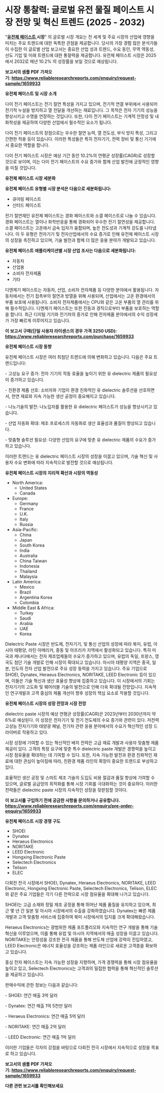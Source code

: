 <p><h1>시장 통찰력: 글로벌 유전 물질 페이스트 시장 전망 및 혁신 트렌드 (2025 - 2032)</h1></p><p>"<strong><a href="https://www.reliableresearchreports.com/dielectric-paste-market-r1659933?utm_campaign=105&utm_medium=7&utm_source=Github&utm_content=ia&utm_term=13042025&utm_id=dielectric-paste">유전체 페이스트&nbsp;</a></strong><strong>시장</strong>" 의 글로벌 시장 개요는 전 세계 및 주요 시장의 산업에 영향을 미치는 주요 트렌드에 대한 독특한 관점을 제공합니다. 당사의 가장 경험 많은 분석가들이 수집한 이 글로벌 산업 보고서는 중요한 산업 성과 트렌드, 수요 동인, 무역 역동성, 선도 기업 및 미래 트렌드에 대한 통찰력을 제공합니다. 유전체 페이스트 시장은 2025에서 2032로 매년 10.2% 의 성장률을 보일 것으로 예상됩니다.&nbsp;</p>
<p><strong>보고서의 샘플 PDF 가져오기:&nbsp;<a href="https://www.reliableresearchreports.com/enquiry/request-sample/1659933?utm_campaign=105&utm_medium=7&utm_source=Github&utm_content=ia&utm_term=13042025&utm_id=dielectric-paste">https://www.reliableresearchreports.com/enquiry/request-sample/1659933</a></strong></p>
<p><strong>유전체 페이스트 및 시장 소개</strong></p>
<p><p>다이 전기 페이스트는 전기 절연 특성을 가지고 있으며, 전기적 연결 부위에서 사용되어 전기적 누설을 방지하고 열 전달을 개선하는 재료입니다. 그 목적은 전자 기기의 성능을 향상시키고 수명을 연장하는 것입니다. 또한, 다이 전기 페이스트는 기계적 안정성 및 내화학성을 제공하여 다양한 산업에서 필수적인 요소가 됩니다.</p><p>다이 전기 페이스트의 장점으로는 우수한 절연 능력, 열 전도성, 부식 방지 특성, 그리고 간편한 적용 등이 있습니다. 이러한 특성들은 특히 전자기기, 전력 장비 및 통신 기기에서 중요한 역할을 합니다. </p><p>다이 전기 페이스트 시장은 예상 기간 동안 10.2%의 연평균 성장률(CAGR)로 성장할 것으로 보이며, 이는 다이 전기 페이스트의 수요 증가와 함께 산업 발전에 긍정적인 영향을 미칠 것입니다.</p></p>
<p><strong>유전체 페이스트 시장 세분화</strong></p>
<p><strong>유전체 페이스트 유형별 시장 분석은 다음으로 세분화됩니다:</strong></p>
<p><ul><li>큐어링 페이스트</li><li>신터드 페이스트</li></ul></p>
<p><p>전기 절연재인 유전체 페이스트는 경화 페이스트와 소결 페이스트로 나눌 수 있습니다. 경화 페이스트는 열이나 화학반응을 통해 경화되어 우수한 전기 절연성을 제공합니다. 소결 페이스트는 고온에서 금속 입자가 융합되며, 높은 전도성과 기계적 강도를 나타냅니다. 이 두 유형은 전자기기 및 전자산업에서의 수요 증가로 인해 유전체 페이스트 시장의 성장을 촉진하고 있으며, 기술 발전과 함께 더 많은 응용 분야가 개발되고 있습니다.</p></p>
<p><strong>유전체 페이스트 애플리케이션별 시장 산업 조사는 다음으로 세분화됩니다:</strong></p>
<p><ul><li>자동차</li><li>산업용</li><li>소비자 전자제품</li><li>기타</li></ul></p>
<p><p>디엔제기 페이스트는 자동차, 산업, 소비자 전자제품 등 다양한 분야에서 활용됩니다. 자동차에서는 전기 접촉부의 절연과 방열을 위해 사용되며, 산업에서는 고온 환경에서의 부품 보호에 사용됩니다. 소비자 전자제품에서는 CPU와 같은 고온 부품의 열 관리를 위해 필수적입니다. 디엔제기 페이스트는 또한 진동과 경직으로부터 부품을 보호하는 역할을 합니다. 최근 디지털 기기와 전기차의 증가로 인해 전자제품 분야에서의 수익 성장세가 가장 빠르게 이루어지고 있습니다.</p></p>
<p><strong>이 보고서 구매(단일 사용자 라이센스의 경우 가격 3250 USD): <a href="https://www.reliableresearchreports.com/purchase/1659933?utm_campaign=105&utm_medium=7&utm_source=Github&utm_content=ia&utm_term=13042025&utm_id=dielectric-paste">https://www.reliableresearchreports.com/purchase/1659933</a></strong></p>
<p><strong>유전체 페이스트 시장 동향</strong></p>
<p><p>유전체 페이스트 시장은 여러 최첨단 트렌드에 의해 변화하고 있습니다. 다음은 주요 트렌드입니다:</p><p>- 고성능 요구 증가: 전자 기기의 작동 효율을 높이기 위한 유 dielectric 제품의 필요성이 증가하고 있습니다.</p><p>- 친환경 제품 선호: 소비자와 기업이 환경 친화적인 유 dielectric 솔루션을 선호하면서, 천연 재료와 지속 가능한 생산 공정이 중요해지고 있습니다.</p><p>- 나노기술의 발전: 나노입자를 활용한 유 dielectric 페이스트가 성능을 향상시키고 있습니다.</p><p>- 산업 자동화 확대: 제조 프로세스의 자동화로 생산 효율성과 품질이 향상되고 있습니다.</p><p>- 맞춤형 솔루션 필요성: 다양한 산업의 요구에 맞춘 유 dielectric 제품의 수요가 증가하고 있습니다.</p><p>이러한 트렌드는 유 dielectric 페이스트 시장의 성장을 이끌고 있으며, 기술 혁신 및 사용자 수요 변화에 따라 지속적으로 발전할 것으로 예상됩니다.</p></p>
<p><strong>유전체 페이스트 시장의 지리적 확산과 시장의 역동성</strong></p>
<p><ul>
    <li>
        North America:
        <ul>
            <li>United States</li>
            <li>Canada</li>
        </ul>
    </li>
    <li>
        Europe:
        <ul>
            <li>Germany</li>
            <li>France</li>
            <li>U.K.</li>
            <li>Italy</li>
            <li>Russia</li>
        </ul>
    </li>
    <li>
        Asia-Pacific:
        <ul>
            <li>China</li>
            <li>Japan</li>
            <li>South Korea</li>
            <li>India</li>
            <li>Australia</li>
            <li>China Taiwan</li>
            <li>Indonesia</li>
            <li>Thailand</li>
            <li>Malaysia</li>
        </ul>
    </li>
    <li>
        Latin America:
        <ul>
            <li>Mexico</li>
            <li>Brazil</li>
            <li>Argentina Korea</li>
            <li>Colombia</li>
        </ul>
    </li>
    <li>
        Middle East & Africa:
        <ul>
            <li>Turkey</li>
            <li>Saudi</li>
            <li>Arabia</li>
            <li>UAE</li>
            <li>Korea</li>
        </ul>
    </li>
    </ul></p>
<p><p>Dielectric Paste 시장은 반도체, 전자기기, 및 통신 산업의 성장에 따라 북미, 유럽, 아시아 태평양, 라틴 아메리카, 중동 및 아프리카 지역에서 활성화되고 있습니다. 특히 미국과 캐나다에서는 전자 제조업체들의 수요가 증가하고 있으며, 유럽의 독일, 프랑스, 영국도 첨단 기술 개발로 인해 시장이 확대되고 있습니다. 아시아 태평양 지역은 중국, 일본, 인도의 전자 산업 발전으로 주요 성장 동력을 가지고 있습니다. 주요 기업으로 SHOEI, Dynatex, Heraeus Electronics, NORITAKE, LEED Electronic 등이 있으며, 이들은 기술 혁신과 생산 효율성 향상에 집중하고 있습니다. 이 시장에서의 기회는 전자기기의 고도화 및 웨어러블 기술의 발전으로 인해 더욱 확대될 전망입니다. 지속적인 연구개발과 고객 중심의 제품 개선이 향후 성장의 핵심 요소로 작용할 것입니다.</p></p>
<p><strong>유전체 페이스트 시장의 성장 전망과 시장 전망</strong></p>
<p><p>dielectric paste 시장의 예상 연평균 성장률(CAGR)은 2023년부터 2030년까지 약 6%로 예상된다. 이 성장은 전자기기 및 전기 전도체의 수요 증가와 관련이 있다. 저전력 고성능 전자기기와 태양광 패널, 전기차 관련 응용 분야에서의 수요가 혁신적인 성장 드라이버로 작용하고 있다.</p><p>시장 성장에 기여할 수 있는 혁신적인 배치 전략은 고급 재료 개발과 사용자 맞춤형 제품 제공이 있다. 고객의 특정 요구에 맞춘 특수 dielectric paste 개발은 경쟁력을 높이고 시장 점유율을 확대하는 데 기여할 수 있다. 또한, 지속 가능한 발전과 환경 친화적인 재료에 대한 관심이 높아짐에 따라, 친환경 제품 라인의 확장이 중요한 트렌드로 부상하고 있다.</p><p>효율적인 생산 공정 및 스마트 제조 기술의 도입도 비용 절감과 품질 향상에 기여할 수 있으며, 글로벌 공급망의 최적화를 통해 시장 기회를 극대화하는 것이 중요하다. 이러한 전략들은 dielectric paste 시장의 지속적인 성장을 뒷받침할 것이다.</p></p>
<p><strong>이 보고서를 구입하기 전에 궁금한 사항을 문의하거나 공유합니다. <a href="https://www.reliableresearchreports.com/enquiry/pre-order-enquiry/1659933?utm_campaign=105&utm_medium=7&utm_source=Github&utm_content=ia&utm_term=13042025&utm_id=dielectric-paste">https://www.reliableresearchreports.com/enquiry/pre-order-enquiry/1659933</a></strong></p>
<p><strong>유전체 페이스트 시장 경쟁 구도</strong></p>
<p><ul><li>SHOEI</li><li>Dynatex</li><li>Heraeus Electronics</li><li>NORITAKE</li><li>LEED Electronic</li><li>Hongxing Electronic Paste</li><li>Selectech Electronics</li><li>Telison</li><li>ELEC</li></ul></p>
<p><p>다회전 전극 시장에서 SHOEI, Dynatex, Heraeus Electronics, NORITAKE, LEED Electronic, Hongxing Electronic Paste, Selectech Electronics, Telison, ELEC와 같은 주요 기업들은 각기 다른 전략으로 시장 점유율을 확대해 나가고 있습니다. </p><p>SHOEI는 고급 소재와 정밀 제조 공정을 통해 뛰어난 제품 품질을 유지하고 있으며, 최근 몇 년 간 일본 및 아시아 시장에서의 수출을 강화하였습니다. Dynatex는 빠른 제품 개발과 고객 맞춤형 서비스에 집중하여 북미 시장에서의 입지를 크게 확대해왔습니다.</p><p>Heraeus Electronics는 광범위한 제품 포트폴리오와 지속적인 연구 개발을 통해 기술 혁신을 이루었으며, 이를 통해 유럽 및 아시아 지역에서의 매출 성장을 이끌고 있습니다. NORITAKE는 안정성을 강조한 전극 제품을 통해 반도체 산업에 강력히 진입하였고, LEED Electronic은 에너지 효율성을 강조하는 제품 라인으로 새로운 고객층을 확보하고 있습니다.</p><p>홍싱 전자 페이스트는 지속 가능한 성장을 지향하며, 가격 경쟁력을 통해 시장 점유율을 높이고 있고, Selectech Electronics는 고객과의 밀접한 협력을 통해 혁신적인 솔루션을 제공하고 있습니다. </p><p>판매수익에 관한 정보는 다음과 같습니다:</p><p>- SHOEI: 연간 매출 3억 달러</p><p>- Dynatex: 연간 매출 1억 5천만 달러</p><p>- Heraeus Electronics: 연간 매출 5억 달러</p><p>- NORITAKE: 연간 매출 2억 달러</p><p>- LEED Electronic: 연간 매출 1억 달러 </p><p>이러한 기업들은 각자의 강점을 바탕으로 다회전 전극 시장에서 지속적으로 성장을 목표로 하고 있습니다.</p></p>
<p><strong>보고서의 샘플 PDF 가져오기:&nbsp;<a href="https://www.reliableresearchreports.com/enquiry/request-sample/1659933?utm_campaign=105&utm_medium=7&utm_source=Github&utm_content=ia&utm_term=13042025&utm_id=dielectric-paste">https://www.reliableresearchreports.com/enquiry/request-sample/1659933</a></strong></p>
<p><strong></strong></p>
<p><strong></strong></p>
<p><strong></strong></p>
<p><strong></strong></p>
<p><strong>다른 관련 보고서를 확인해보세요</strong></p>
<p><strong><p></p><p></p><p></p></strong></p>
<p></p>